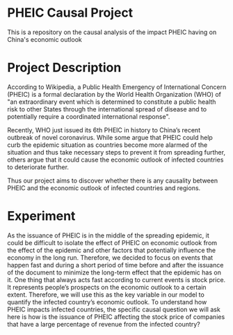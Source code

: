 # PHEIC Causal Project
This is a repository on the causal analysis of the impact PHEIC having on China's economic outlook


# Project Description
According to Wikipedia, a Public Health Emergency of International Concern (PHEIC) is a formal declaration by the 
World Health Organization (WHO) of "an extraordinary event which is determined to constitute a public health 
risk to other States through the international spread of disease and to potentially require a coordinated international 
response".

Recently, WHO just issued its 6th PHEIC in history to China’s recent outbreak of novel coronavirus. While some argue 
that PHEIC could help curb the epidemic situation as countries become more alarmed of the situation and thus take 
necessary steps to prevent it from spreading further, others argue that it could cause the economic outlook of infected 
countries to deteriorate further.

Thus our project aims to discover whether there is any causality between PHEIC and the economic outlook of infected 
countries and regions.

# Experiment

As the issuance of PHEIC is in the middle of the spreading epidemic, it could be
difficult to isolate the effect of PHEIC on economic outlook from the effect of the
epidemic and other factors that potentially influence the economy in the long run.
Therefore, we decided to focus on events that happen fast and during a short period
of time before and after the issuance of the document to minimize the long-term
effect that the epidemic has on it.
One thing that always acts fast according to current events is stock price. It
represents people’s prospects on the economic outlook to a certain extent.
Therefore, we will use this as the key variable in our model to quantify the infected
country’s economic outlook. To understand how PHEIC impacts infected countries,
the specific causal question we will ask here is how is the issuance of PHEIC affecting
the stock price of companies that have a large percentage of revenue from the
infected country?

